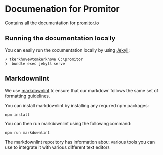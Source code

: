 # Documenation for Promitor

Contains all the documentation for [promitor.io](https://promitor.io)

## Running the documentation locally

You can easily run the documentation locally by using [Jekyll](https://jekyllrb.com/docs/):

```shell
⚡ tkerkhove@tomkerkhove C:\promitor
❯  bundle exec jekyll serve
```

## Markdownlint

We use [markdownlint](https://github.com/DavidAnson/markdownlint)
to ensure that our markdown follows the same set of formatting guidelines.

You can install markdownlint by installing any required npm packages:

```shell
npm install
```

You can then run markdownlint using the following command:

```shell
npm run markdownlint
```

The markdownlint repository has information about various tools you can use to
integrate it with various different text editors.
